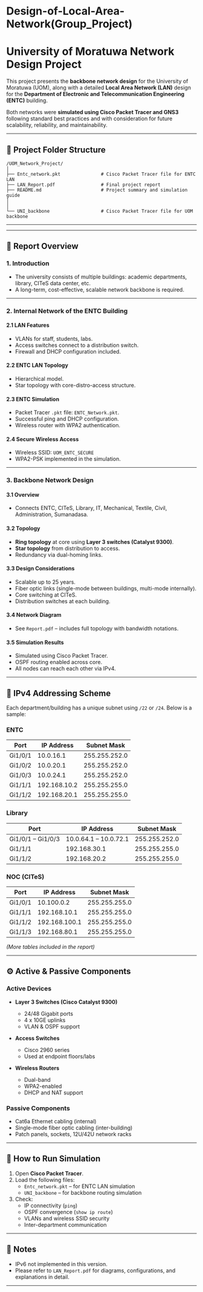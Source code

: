 # Design-of-Local-Area-Network(Group_Project)
# University of Moratuwa Network Design Project

This project presents the **backbone network design** for the University of Moratuwa (UOM), along with a detailed **Local Area Network (LAN)** design for the **Department of Electronic and Telecommunication Engineering (ENTC)** building.

Both networks were **simulated using Cisco Packet Tracer and GNS3** following standard best practices and with consideration for future scalability, reliability, and maintainability.

---

## 📁 Project Folder Structure

```
/UOM_Network_Project/
│
├── Entc_network.pkt               # Cisco Packet Tracer file for ENTC LAN
├── LAN_Report.pdf                 # Final project report
├── README.md                      # Project summary and simulation guide
│
│
└── UNI_backbone                   # Cisco Packet Tracer file for UOM backbone
```

---


---

## 📌 Report Overview

### 1. Introduction

- The university consists of multiple buildings: academic departments, library, CITeS data center, etc.
- A long-term, cost-effective, scalable network backbone is required.

---

### 2. Internal Network of the ENTC Building

#### 2.1 LAN Features
- VLANs for staff, students, labs.
- Access switches connect to a distribution switch.
- Firewall and DHCP configuration included.

#### 2.2 ENTC LAN Topology
- Hierarchical model.
- Star topology with core-distro-access structure.

#### 2.3 ENTC Simulation
- Packet Tracer `.pkt` file: `ENTC_Network.pkt`.
- Successful ping and DHCP configuration.
- Wireless router with WPA2 authentication.

#### 2.4 Secure Wireless Access
- Wireless SSID: `UOM_ENTC_SECURE`
- WPA2-PSK implemented in the simulation.

---

### 3. Backbone Network Design

#### 3.1 Overview
- Connects ENTC, CITeS, Library, IT, Mechanical, Textile, Civil, Administration, Sumanadasa.

#### 3.2 Topology
- **Ring topology** at core using **Layer 3 switches (Catalyst 9300)**.
- **Star topology** from distribution to access.
- Redundancy via dual-homing links.

#### 3.3 Design Considerations
- Scalable up to 25 years.
- Fiber optic links (single-mode between buildings, multi-mode internally).
- Core switching at CITeS.
- Distribution switches at each building.

#### 3.4 Network Diagram
- See `Report.pdf` – includes full topology with bandwidth notations.

#### 3.5 Simulation Results
- Simulated using Cisco Packet Tracer.
- OSPF routing enabled across core.
- All nodes can reach each other via IPv4.

---

## 🧮 IPv4 Addressing Scheme

Each department/building has a unique subnet using `/22` or `/24`. Below is a sample:

### ENTC
| Port               | IP Address   | Subnet Mask     |
|--------------------|--------------|-----------------|
| Gi1/0/1            | 10.0.16.1    | 255.255.252.0    |
| Gi1/0/2            | 10.0.20.1    | 255.255.252.0    |
| Gi1/0/3            | 10.0.24.1    | 255.255.252.0    |
| Gi1/1/1            | 192.168.10.2 | 255.255.255.0    |
| Gi1/1/2            | 192.168.20.1 | 255.255.255.0    |

### Library
| Port               | IP Address   | Subnet Mask     |
|--------------------|--------------|-----------------|
| Gi1/0/1 – Gi1/0/3  | 10.0.64.1 – 10.0.72.1 | 255.255.252.0 |
| Gi1/1/1            | 192.168.30.1          | 255.255.255.0 |
| Gi1/1/2            | 192.168.20.2          | 255.255.255.0 |

### NOC (CITeS)
| Port               | IP Address   | Subnet Mask     |
|--------------------|--------------|-----------------|
| Gi1/0/1            | 10.100.0.2   | 255.255.255.0    |
| Gi1/1/1            | 192.168.10.1 | 255.255.255.0    |
| Gi1/1/2            | 192.168.100.1| 255.255.255.0    |
| Gi1/1/3            | 192.168.80.1 | 255.255.255.0    |

*(More tables included in the report)*

---

## ⚙️ Active & Passive Components

### Active Devices

- **Layer 3 Switches (Cisco Catalyst 9300)**
  - 24/48 Gigabit ports
  - 4 x 10GE uplinks
  - VLAN & OSPF support

- **Access Switches**
  - Cisco 2960 series
  - Used at endpoint floors/labs

- **Wireless Routers**
  - Dual-band
  - WPA2-enabled
  - DHCP and NAT support

### Passive Components

- Cat6a Ethernet cabling (internal)
- Single-mode fiber optic cabling (inter-building)
- Patch panels, sockets, 12U/42U network racks

---

## 🔧 How to Run Simulation

1. Open **Cisco Packet Tracer**.
2. Load the following files:
   - `Entc_network.pkt` – for ENTC LAN simulation
   - `UNI_backbone` – for backbone routing simulation
3. Check:
   - IP connectivity (`ping`)
   - OSPF convergence (`show ip route`)
   - VLANs and wireless SSID security
   - Inter-department communication

---

## 📌 Notes

- IPv6 not implemented in this version.
- Please refer to `LAN_Report.pdf` for diagrams, configurations, and explanations in detail.

---
